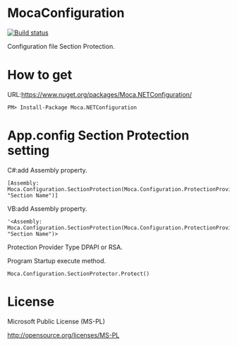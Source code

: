 # MocaConfiguration

[![Build status](https://ci.appveyor.com/api/projects/status/hukxim3f78gobba1?svg=true)](https://ci.appveyor.com/project/miyabis/mocaconfiguration)


Configuration file Section Protection.

How to get
==========

URL:https://www.nuget.org/packages/Moca.NETConfiguration/
```
PM> Install-Package Moca.NETConfiguration
```


App.config Section Protection setting
==========

C#:add Assembly property.
```
[Assembly: Moca.Configuration.SectionProtection(Moca.Configuration.ProtectionProviderType.DPAPI, "Section Name")]
```

VB:add Assembly property.
```
'<Assembly: Moca.Configuration.SectionProtection(Moca.Configuration.ProtectionProviderType.DPAPI, "Section Name")> 
```

Protection Provider Type DPAPI or RSA.

Program Startup execute method.
```
Moca.Configuration.SectionProtector.Protect()
```


License
=======

Microsoft Public License (MS-PL)

http://opensource.org/licenses/MS-PL
